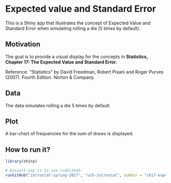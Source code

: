 # Expected value and Standard Error

This is a Shiny app that illustrates the concept of Expected Value and Standard Error when simulating rolling a die (5 times by default).


## Motivation

The goal is to provide a visual display for the concepts in __Statistics, Chapter 17: The Expected Value and Standard Error.__

Reference: "Statistics" by David Freedman, Robert Pisani and Roger Purves (2007). Fourth Edition. Norton & Company.


## Data

The data simulates rolling a die 5 times by default.


## Plot

A bar-chart of frequencies for the sum of draws is displayed.


## How to run it?

```R
library(shiny)

# Easiest way is to use runGitHub
runGitHub("introstat-spring-2017", "ucb-introstat", subdir = "ch17-expected-value-std-error")
```
